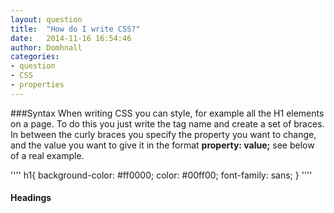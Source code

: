 ```yaml
---
layout: question
title:  "How do I write CSS?"
date:   2014-11-16 16:54:46
author: Domhnall
categories:
- question
- CSS
- properties
---
```

###Syntax
When writing CSS you can style, for example all the H1 elements on a page. To do this you just write the tag name and create a set of braces. In between the curly braces you specify the property you want to change, and the value you want to give it in the format **property: value;** see below of a real example.

''''
h1{
    background-color: #ff0000;
    color: #00ff00;
    font-family: sans;
}
''''

#### Headings 